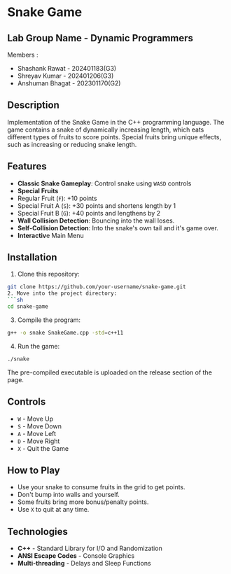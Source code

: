# Snake Game

## Lab Group Name - Dynamic Programmers
Members :
- Shashank Rawat - 202401183(G3)
- Shreyav Kumar - 202401206(G3)
- Anshuman Bhagat - 202301170(G2)

## Description
Implementation of the Snake Game in the C++ programming language. The game contains a snake of dynamically increasing length, which eats different types of fruits to score points. Special fruits bring unique effects, such as increasing or reducing snake length.

## Features

- **Classic Snake Gameplay**: Control snake using `WASD` controls
- **Special Fruits**
- Regular Fruit (`F`): +10 points
- Special Fruit A (`S`): +30 points and shortens length by 1
- Special Fruit B (`G`): +40 points and lengthens by 2
- **Wall Collision Detection**: Bouncing into the wall loses.
- **Self-Collision Detection**: Into the snake's own tail and it's game over.
- **Interactiv**e Main Menu

## Installation

1. Clone this repository:
```sh
git clone https://github.com/your-username/snake-game.git
2. Move into the project directory:
```sh
cd snake-game
```
3. Compile the program:
```sh
g++ -o snake SnakeGame.cpp -std=c++11
```
4. Run the game:
```sh
./snake
```

The pre-compiled executable is uploaded on the release section of the page.

## Controls

- `W` - Move Up
- `S` - Move Down
- `A` - Move Left
- `D` - Move Right
- `X` - Quit the Game

## How to Play

- Use your snake to consume fruits in the grid to get points.
- Don't bump into walls and yourself.
- Some fruits bring more bonus/penalty points.
- Use `X` to quit at any time.

## Technologies

- **C++** - Standard Library for I/O and Randomization
- **ANSI Escape Codes** - Console Graphics
- **Multi-threading** - Delays and Sleep Functions

